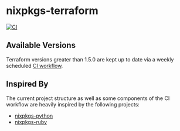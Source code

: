 # nixpkgs-terraform

[![CI](https://github.com/stackbuilders/nixpkgs-terraform/actions/workflows/ci.yml/badge.svg)](https://github.com/stackbuilders/nixpkgs-terraform/actions/workflows/ci.yml)

## Available Versions

Terraform versions greater than 1.5.0 are kept up to date via a weekly
scheduled [CI workflow](.github/workflows/update.yaml).

## Inspired By

The current project structure as well as some components of the CI workflow are
heavily inspired by the following projects:

- [nixpkgs-python](https://github.com/cachix/nixpkgs-python)
- [nixpkgs-ruby](https://github.com/bobvanderlinden/nixpkgs-ruby)
